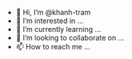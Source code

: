 - 👋 Hi, I’m @khanh-tram
- 👀 I’m interested in ...
- 🌱 I’m currently learning ...
- 💞️ I’m looking to collaborate on ...
- 📫 How to reach me ...

<!---
khanh-tram/khanh-tram is a ✨ special ✨ repository because its `README.md` (this file) appears on your GitHub profile.
You can click the Preview link to take a look at your changes.
--->
